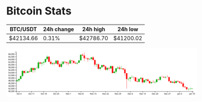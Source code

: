 # Bitcoin Stats

BTC/USDT|24h change|24h high|24h low|
|---|---|---|---|
|$42134.66|0.31%|$42786.70|$41200.02|

<img src="./chart.svg">
